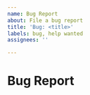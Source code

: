 ```yaml
---
name: Bug Report
about: File a bug report
title: 'Bug: <title>'
labels: bug, help wanted
assignees: ''

---
```


# Bug Report
<!-- A clear description of what the bug is -->

<!-- The following sections are not required but recommended -->

<!-- ## Expected behavior -->
<!-- A clear description of what you expected to happen. If applicable, add screenshots to help explain the problem. -->

<!-- ## How to reproduce this bug -->
<!-- Describe to the best of your knowledge how to reproduce this bug. -->

<!-- ## Additional context -->
<!-- Add any additional context about the bug. -->
